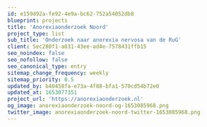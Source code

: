 ```yaml
---
id: e159d92a-fe92-4e9a-bc62-752a54052db8
blueprint: projects
title: 'Anorexiaonderzoek Noord'
project_type: list
sub_title: 'Onderzoek naar anorexia nervosa van de RuG'
client: 5ec280f1-a831-43ee-ad4e-7578431ffb15
seo_noindex: false
seo_nofollow: false
seo_canonical_type: entry
sitemap_change_frequency: weekly
sitemap_priority: 0.5
updated_by: b40458fa-e73a-4f88-bfa1-570cd54b72e0
updated_at: 1653077351
project_url: 'https://anorexiaonderzoek.nl'
og_image: anorexiaonderzoek-noord-og-1653085968.png
twitter_image: anorexiaonderzoek-noord-twitter-1653085968.png
---
```

